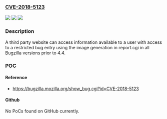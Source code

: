 ### [CVE-2018-5123](https://cve.mitre.org/cgi-bin/cvename.cgi?name=CVE-2018-5123)
![](https://img.shields.io/static/v1?label=Product&message=Bugzilla&color=blue)
![](https://img.shields.io/static/v1?label=Version&message=n%2Fa&color=blue)
![](https://img.shields.io/static/v1?label=Vulnerability&message=Improper%20Access%20Control&color=brighgreen)

### Description

A third party website can access information available to a user with access to a restricted bug entry using the image generation in report.cgi in all Bugzilla versions prior to 4.4.

### POC

#### Reference
- https://bugzilla.mozilla.org/show_bug.cgi?id=CVE-2018-5123

#### Github
No PoCs found on GitHub currently.

